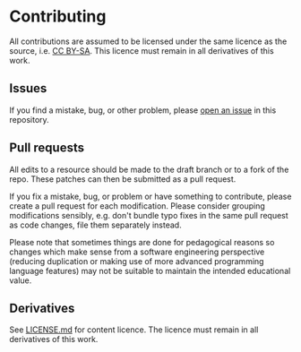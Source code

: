 # Contributing

All contributions are assumed to be licensed under the same licence as the source, i.e. [CC BY-SA](http://creativecommons.org/licenses/by-sa/4.0/). This licence must remain in all derivatives of this work.

## Issues

If you find a mistake, bug, or other problem, please [open an issue](https://github.com/raspberrypilearning/scratch-goes-skiing/issues) in this repository.

## Pull requests

All edits to a resource should be made to the draft branch or to a fork of the repo. These patches can then be submitted as a pull request.

If you fix a mistake, bug, or problem or have something to contribute, please create a pull request for each modification. Please consider grouping modifications sensibly, e.g. don't bundle typo fixes in the same pull request as code changes, file them separately instead.

Please note that sometimes things are done for pedagogical reasons so changes which make sense from a software engineering perspective (reducing duplication or making use of more advanced programming language features) may not be suitable to maintain the intended educational value.

## Derivatives

See [LICENSE.md](LICENSE.md) for content licence. The licence must remain in all derivatives of this work.
